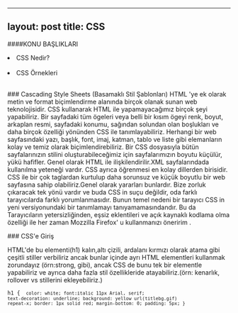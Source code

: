 
---
layout: post
title: CSS 
---
####KONU BAŞLIKLARI

<li> CSS Nedir? </li> <br>
<li> CSS Örnekleri </li> <br>

###<a id="CSS"> Cascading Style Sheets (Basamaklı Stil Şablonları) </a>
HTML 'ye ek olarak metin ve format biçimlendirme alanında birçok olanak sunan web teknolojisidir.
CSS kullanarak HTML ile yapamayacağımız birçok şeyi yapabiliriz. 
Bir sayfadaki tüm ögeleri veya belli bir kısım ögeyi renk, boyut, arkaplan resmi, sayfadaki konumu, sağından solundan olan boşlukları 
ve daha birçok özelliği yönünden CSS ile tanımlayabiliriz.
Herhangi bir web sayfasındaki yazı, başlık, font, imaj, katman, 
tablo ve liste gibi elemanların kolay ve temiz olarak biçimlendirebiliriz. Bir CSS dosyasıyla bütün sayfalarınızın 
stilini oluşturabileceğimiz için sayfalarımızın boyutu küçülür, yükü hafifler.
Genel olarak HTML ile ilişkilendirilir.XML sayfalarındada 
kullanılma yeteneği vardır. CSS ayrıca öğrenmesi en kolay dillerden birisidir.
CSS ile bir çok taglardan kurtulup daha sorunsuz ve küçük 
boyutlu bir web sayfasına sahip olabiliriz.Genel olarak 
yararları bunlardır. Bize zorluk çıkaracak tek yönü vardır 
ve buda CSS in suçu değildir, oda farklı tarayıcılarda farklı yorumlanmasıdır. Bunun temel nedeni bir tarayıcı CSS in yeni versiyonundaki bir tanımlamayı tanıyamamasındandır.
Bu da Tarayıcıların yetersizliğinden, eşsiz eklentileri ve açık kaynaklı kodlama olma özelliği ile her zaman Mozzilla Firefox' u kullanmanızı öneririm .

###<a id="CSS"> CSS'e Giriş </a>

 HTML'de bu elementi(h1) kalın,altı çizili, ardalanı kırmızı olarak atama gibi çeşitli stiller verbiliriz ancak bunlar içinde ayrı HTML elementleri kullanmak zorundayız (örn:strong, gibi), ancak CSS de bunu tek bir elementle yapabiliriz ve ayrıca daha fazla stil özellikleride atayabiliriz.(örn: kenarlık, rollover vs stillerini ekleyebiliriz.)


<code>h1 { <code>
    color: white; 
    font:italic 11px Arial, serif; 
    text-decoration: underline; 
    background: yellow url(titlebg.gif) repeat-x; 
    border: 1px solid red; 
    margin-bottom: 0;
    padding: 5px;
} <code>
